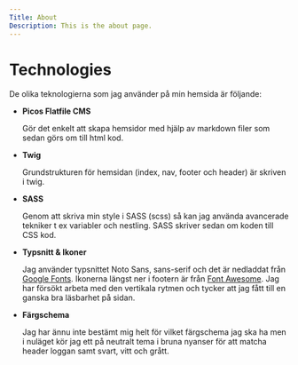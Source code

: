 ```yaml
---
Title: About
Description: This is the about page.
---
```


  Technologies
==========================

  De olika teknologierna som jag använder på min hemsida är följande:

* __Picos Flatfile CMS__

  Gör det enkelt att skapa hemsidor med hjälp av markdown filer som sedan görs om till html kod.

* __Twig__

  Grundstrukturen för hemsidan (index, nav, footer och header) är skriven i twig. 

* __SASS__

  Genom att skriva min style i SASS (scss) så kan jag använda avancerade tekniker t ex variabler och nestling. SASS skriver sedan om koden till CSS kod.

* __Typsnitt & Ikoner__

  Jag använder typsnittet Noto Sans, sans-serif och det är nedladdat från [Google Fonts](https://fonts.google.com/). Ikonerna längst ner i footern är från [Font Awesome](https://fontawesome.com/). Jag har försökt arbeta med den vertikala rytmen och tycker att jag fått till en ganska bra läsbarhet på sidan.

* __Färgschema__

  Jag har ännu inte bestämt mig helt för vilket färgschema jag ska ha men i nuläget kör jag ett på neutralt tema i bruna nyanser för att matcha header loggan samt svart, vitt och grått.